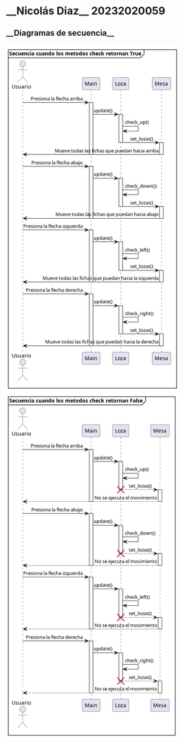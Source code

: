 <h1>__Nicolás Diaz__ 20232020059</h1>
<h2>__Diagramas de secuencia__</h2>

![Diagrama1](UML/Diagrama1/Diagrama1.png)
![Diagrama1](UML/Diagrama2/Diagrama2.png)
